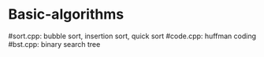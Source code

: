 # Basic-algorithms
#sort.cpp:
bubble sort, insertion sort, quick sort
#code.cpp:
huffman coding
#bst.cpp:
binary search tree
